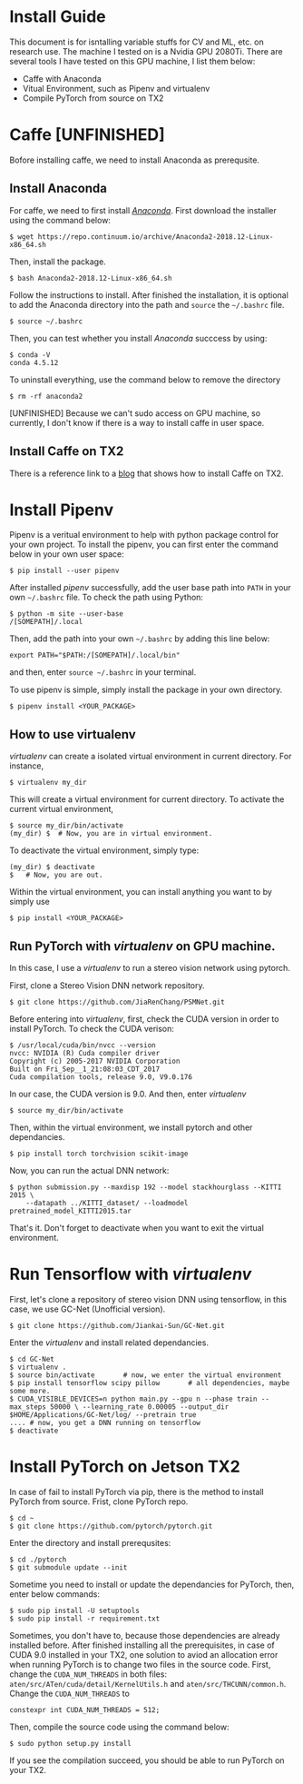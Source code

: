 # Install Guide

This document is for isntalling variable stuffs for CV and ML, etc. on research use. The machine I tested on is a Nvidia GPU 2080Ti. There are several tools I have tested on this GPU machine, I list them below:
- Caffe with Anaconda
- Vitual Environment, such as Pipenv and virtualenv
- Compile PyTorch from source on TX2

# Caffe [UNFINISHED]
Bofore installing caffe, we need to install Anaconda as prerequsite.
## Install Anaconda
For caffe, we need to first install [*Anaconda*](https://conda.io/docs/user-guide/install/index.html). First download the installer using the command below:
```
$ wget https://repo.continuum.io/archive/Anaconda2-2018.12-Linux-x86_64.sh
```
Then, install the package.
```
$ bash Anaconda2-2018.12-Linux-x86_64.sh
```
Follow the instructions to install. After finished the installation, it is optional to add the Anaconda directory into the path and `source` the `~/.bashrc` file.
```
$ source ~/.bashrc
```
Then, you can test whether you install *Anaconda* succcess by using:
```
$ conda -V
conda 4.5.12
```

To uninstall everything, use the command below to remove the directory
```
$ rm -rf anaconda2
```

[UNFINISHED] Because we can't sudo access on GPU machine, so currently, I don't know if there is a way to install caffe in user space.

## Install Caffe on TX2
There is a reference link to a [blog](https://jkjung-avt.github.io/caffe-on-tx2/) that shows how to install Caffe on TX2.

# Install Pipenv
Pipenv is a veritual environment to help with python package control for your own project. To install the pipenv, you can first enter the command below in your own user space:
```
$ pip install --user pipenv
```
After installed *pipenv* successfully, add the user base path into `PATH` in your own `~/.bashrc` file. To check the path using Python:
```
$ python -m site --user-base 
/[SOMEPATH]/.local
```
Then, add the path into your own `~/.bashrc` by adding this line below:
```
export PATH="$PATH:/[SOMEPATH]/.local/bin"
```
and then, enter `source ~/.bashrc` in your terminal.

To use pipenv is simple, simply install the package in your own directory.
```
$ pipenv install <YOUR_PACKAGE>
```

## How to use virtualenv

*virtualenv* can create a isolated virtual environment in current directory. For instance,
```
$ virtualenv my_dir
```
This will create a virtual environment for current directory. To activate the current virtual environment,
```
$ source my_dir/bin/activate
(my_dir) $  # Now, you are in virtual environment.
```
To deactivate the virtual environment, simply type:
```
(my_dir) $ deactivate
$   # Now, you are out.
```
Within the virtual environment, you can install anything you want to by simply use 
```
$ pip install <YOUR_PACKAGE>
```

## Run PyTorch with *virtualenv* on GPU machine.
In this case, I use a *virtualenv* to run a stereo vision network using pytorch.

First, clone a Stereo Vision DNN network repository.
```
$ git clone https://github.com/JiaRenChang/PSMNet.git
```
Before entering into *virtualenv*, first, check the CUDA version in order to install PyTorch. To check the CUDA verison:
```
$ /usr/local/cuda/bin/nvcc --version
nvcc: NVIDIA (R) Cuda compiler driver
Copyright (c) 2005-2017 NVIDIA Corporation
Built on Fri_Sep__1_21:08:03_CDT_2017
Cuda compilation tools, release 9.0, V9.0.176
```
In our case, the CUDA version is 9.0. And then, enter *virtualenv*
```
$ source my_dir/bin/activate
```
Then, within the virtual environment, we install pytorch and other dependancies.
```
$ pip install torch torchvision scikit-image
```
Now, you can run the actual DNN network:
```
$ python submission.py --maxdisp 192 --model stackhourglass --KITTI 2015 \
    --datapath ../KITTI_dataset/ --loadmodel pretrained_model_KITTI2015.tar
```
That's it. Don't forget to deactivate when you want to exit the virtual environment.



# Run Tensorflow with *virtualenv*
First, let's clone a repository of stereo vision DNN using tensorflow, in this case, we use GC-Net (Unofficial version).
```
$ git clone https://github.com/Jiankai-Sun/GC-Net.git
```
Enter the *virtualenv* and install related dependancies.
```
$ cd GC-Net
$ virtualenv .
$ source bin/activate       # now, we enter the virtual environment
$ pip install tensorflow scipy pillow       # all dependencies, maybe some more. 
$ CUDA_VISIBLE_DEVICES=n python main.py --gpu n --phase train --max_steps 50000 \ --learning_rate 0.00005 --output_dir $HOME/Applications/GC-Net/log/ --pretrain true
.... # now, you get a DNN running on tensorflow
$ deactivate
```


# Install PyTorch on Jetson TX2
In case of fail to install PyTorch via pip, there is the method to install PyTorch from source.
Frist, clone PyTorch repo.
```
$ cd ~
$ git clone https://github.com/pytorch/pytorch.git
```
Enter the directory and install prerequsites:
```
$ cd ./pytorch
$ git submodule update --init
```
Sometime you need to install or update the dependancies for PyTorch, then, enter below commands:
```
$ sudo pip install -U setuptools
$ sudo pip install -r requirement.txt
```
Sometimes, you don't have to, because those dependencies are already installed before.
After finished installing all the prerequisites, in case of CUDA 9.0 installed in your TX2, one solution to aviod an allocation error when running PyTorch is to change two files in the source code.
First, change the `CUDA_NUM_THREADS` in both files: `aten/src/ATen/cuda/detail/KernelUtils.h` and `aten/src/THCUNN/common.h`. Change the `CUDA_NUM_THREADS` to 
```
constexpr int CUDA_NUM_THREADS = 512;
```
Then, compile the source code using the command below:
```
$ sudo python setup.py install
```
If you see the compilation succeed, you should be able to run PyTorch on your TX2.
